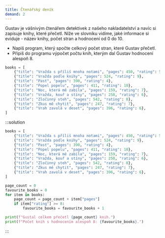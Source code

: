 ```yaml
---
title: Čtenářský deník
demand: 2
---
```


Gustav je vášnivým čtenářem detektivek z našeho nakladatelství a navíc si zapisuje knihy, které přečetl. Níže ve slovníku vidíme, jaké informace si eviduje - název knihy, počet stran a hodnocení od 0 do 10.

- Napiš program, který spočte celkový počet stran, které Gustav přečetl.
- Připiš do programu výpočet počtu knih, kterým dal Gustav hodnocení alespoň 8.

```py
books = [
    {"title": "Vražda s příliš mnoha notami", "pages": 450, "rating": 5},
    {"title": "Vražda podle knihy", "pages": 524, "rating": 9},
    {"title": "Past", "pages": 390, "rating": 4},
    {"title": "Popel popelu", "pages": 411, "rating": 10},
    {"title": "Noc, která mě zabila", "pages": 159, "rating": 7},
    {"title": "Vražda, kouř a stíny", "pages": 258, "rating": 6},
    {"title": "Zločinný steh", "pages": 542, "rating": 8},
    {"title": "Zkus mě chytit", "pages": 247, "rating": 7},
    {"title": "Vrah zavolá v deset", "pages": 396, "rating": 6},
]
```

:::solution
```py
books = [
    {"title": "Vražda s příliš mnoha notami", "pages": 450, "rating": 5},
    {"title": "Vražda podle knihy", "pages": 524, "rating": 9},
    {"title": "Past", "pages": 390, "rating": 4},
    {"title": "Popel popelu", "pages": 411, "rating": 10},
    {"title": "Noc, která mě zabila", "pages": 159, "rating": 7},
    {"title": "Vražda, kouř a stíny", "pages": 258, "rating": 6},
    {"title": "Zločinný steh", "pages": 542, "rating": 8},
    {"title": "Zkus mě chytit", "pages": 247, "rating": 7},
    {"title": "Vrah zavolá v deset", "pages": 396, "rating": 6},
]

page_count = 0
favourite_books = 0
for item in books:
    page_count = page_count + item["pages"]
    if item["rating"] >= 8:
        favourite_books = favourite_books + 1

print(f"Gustal celkem přečetl {page_count} knih.")
print(f"Počet knih s hodnocením alespoň 8: {favourite_books}.")
```
:::
